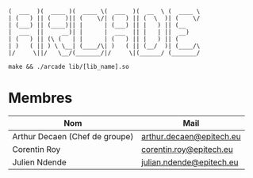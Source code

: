 ``` _______  _______  _______  _______  ______   _______ 
(  ___  )(  ____ )(  ____ \(  ___  )(  __  \ (  ____ \
| (   ) || (    )|| (    \/| (   ) || (  \  )| (    \/
| (___) || (____)|| |      | (___) || |   ) || (__    
|  ___  ||     __)| |      |  ___  || |   | ||  __)   
| (   ) || (\ (   | |      | (   ) || |   ) || (      
| )   ( || ) \ \__| (____/\| )   ( || (__/  )| (____/\
|/     \||/   \__/(_______/|/     \|(______/ (_______/
```

```
make && ./arcade lib/[lib_name].so
```

# Membres
|Nom                            |Mail                         |
|-------------------------------|-----------------------------|
|Arthur Decaen (Chef de groupe) |arthur.decaen@epitech.eu     |
|Corentin Roy                   |corentin.roy@epitech.eu      |
|Julien Ndende                  |julian.ndende@epitech.eu     |

